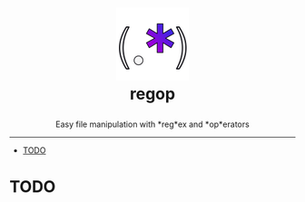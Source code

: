 <h1>
  <p align="center">
    <a href="https://github.com/gbbirkisson/regop">
      <img src="logo.png" alt="Logo" height="128">
    </a>
    <br>regop
  </p>
</h1>
<p align="center">
  Easy file manipulation with *reg*ex and *op*erators
</p>

---

<!-- vim-markdown-toc GFM -->

* [TODO](#todo)

<!-- vim-markdown-toc -->

# TODO
